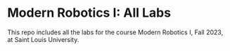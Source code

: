 # Modern Robotics I: All Labs
This repo includes all the labs for the course Modern Robotics I, Fall 2023, at Saint Louis University. 
